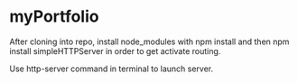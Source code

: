 # myPortfolio

After cloning into repo, install node_modules with npm install and then npm install simpleHTTPServer in order to get activate routing. 

Use http-server command in terminal to launch server.